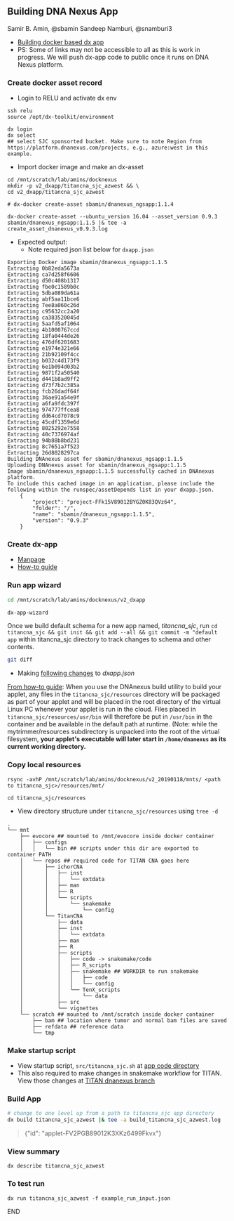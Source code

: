 ## Building DNA Nexus App

Samir B. Amin, @sbamin
Sandeep Namburi, @snamburi3

*   [Building docker based dx app](https://wiki.dnanexus.com/Developer-Tutorials/Using-Docker-Images)
*   PS: Some of links may not be accessible to all as this is work in progress. We will push dx-app code to public once it runs on DNA Nexus platform.

### Create docker asset record

*   Login to RELU and activate dx env

```
ssh relu
source /opt/dx-toolkit/environment

dx login
dx select
## select SJC sponsorted bucket. Make sure to note Region from https://platform.dnanexus.com/projects, e.g., azure:west in this example.
```

*   Import docker image and make an dx-asset

```
cd /mnt/scratch/lab/amins/docknexus
mkdir -p v2_dxapp/titancna_sjc_azwest && \
cd v2_dxapp/titancna_sjc_azwest

# dx-docker create-asset sbamin/dnanexus_ngsapp:1.1.4

dx-docker create-asset --ubuntu_version 16.04 --asset_version 0.9.3 sbamin/dnanexus_ngsapp:1.1.5 |& tee -a create_asset_dnanexus_v0.9.3.log
```

*   Expected output:
    -   Note required json list below for `dxapp.json`

```
Exporting Docker image sbamin/dnanexus_ngsapp:1.1.5
Extracting 0b82eda5673a
Extracting ca7d258f6606
Extracting d50c408b1317
Extracting fbe0c1589b0c
Extracting 5dba089da61a
Extracting abf5aa11bce6
Extracting 7ee8a060c26d
Extracting c95632cc2a20
Extracting ca383520045d
Extracting 5aafd5af1064
Extracting 4b1000767ccd
Extracting 18fa0444de26
Extracting 476df6201683
Extracting e1974e321e66
Extracting 21b92109f4cc
Extracting b032c4d173f9
Extracting 6e1b094d03b2
Extracting 9871f2a50540
Extracting d441b8ad9ff2
Extracting d73f7b2c385a
Extracting fcb26dadf64f
Extracting 36ae91a54e9f
Extracting a6fa9fdc397f
Extracting 974777ffcea8
Extracting dd64cd7078c9
Extracting 45cdf1359e6d
Extracting 8025292e7558
Extracting 40c7376974af
Extracting 94b88b8bd231
Extracting 8c7651a7f523
Extracting 26d8028297ca
Building DNAnexus asset for sbamin/dnanexus_ngsapp:1.1.5
Uploading DNAnexus asset for sbamin/dnanexus_ngsapp:1.1.5
Image sbamin/dnanexus_ngsapp:1.1.5 successfully cached in DNAnexus platform.
To include this cached image in an application, please include the following within the runspec/assetDepends list in your dxapp.json.
    {
        "project": "project-FFk15V89012BYGZ0K83QVz64",
        "folder": "/",
        "name": "sbamin/dnanexus_ngsapp:1.1.5",
        "version": "0.9.3"
    }
```

### Create dx-app

*   [Manpage](https://wiki.dnanexus.com/dxapp.json)
*   [How-to guide](https://wiki.dnanexus.com/Developer-Tutorials/Intro-to-Building-Apps)

### Run app wizard

```sh
cd /mnt/scratch/lab/amins/docknexus/v2_dxapp

dx-app-wizard
```

Once we build default schema for a new app named, *titancna_sjc*, run `cd titancna_sjc && git init && git add --all && git commit -m "default app` within titancna_sjc directory to track changes to schema and other contents.

```sh
git diff
```
*   Making [following changes](https://github.com/sbamin/dxapp_titancna_sjc/commit/2bc14c50e71b2dc50bdf84c12aebcb59fa9f8f25) to *dxapp.json*

[From how-to guide](https://wiki.dnanexus.com/Developer-Tutorials/Intro-to-Building-Apps): When you use the DNAnexus build utility to build your applet, any files in the `titancna_sjc/resources` directory will be packaged as part of your applet and will be placed in the root directory of the virtual Linux PC whenever your applet is run in the cloud. Files placed in `titancna_sjc/resources/usr/bin` will therefore be put in `/usr/bin` in the container and be available in the default path at runtime. (Note: while the mytrimmer/resources subdirectory is unpacked into the root of the virtual filesystem, **your applet's executable will later start in `/home/dnanexus` as its current working directory.**

### Copy local resources

```
rsync -avhP /mnt/scratch/lab/amins/docknexus/v2_20190118/mnts/ <path to titancna_sjc>/resources/mnt/

cd titancna_sjc/resources
```

*  View directory structure under `titancna_sjc/resources` using `tree -d`

```
.
└── mnt
    ├── evocore ## mounted to /mnt/evocore inside docker container
    │   ├── configs
    │   │   └── bin ## scripts under this dir are exported to container PATH 
    │   └── repos ## required code for TITAN CNA goes here
    │       ├── ichorCNA
    │       │   ├── inst
    │       │   │   └── extdata
    │       │   ├── man
    │       │   ├── R
    │       │   └── scripts
    │       │       └── snakemake
    │       │           └── config
    │       └── TitanCNA
    │           ├── data
    │           ├── inst
    │           │   └── extdata
    │           ├── man
    │           ├── R
    │           ├── scripts
    │           │   ├── code -> snakemake/code
    │           │   ├── R_scripts
    │           │   ├── snakemake ## WORKDIR to run snakemake
    │           │   │   ├── code
    │           │   │   └── config
    │           │   └── TenX_scripts
    │           │       └── data
    │           ├── src
    │           └── vignettes
    └── scratch ## mounted to /mnt/scratch inside docker container
        ├── bam ## location where tumor and normal bam files are saved
        ├── refdata ## reference data
        └── tmp
```

### Make startup script

*   View startup script, `src/titancna_sjc.sh` at [app code directory](https://github.com/sbamin/dxapp_titancna_sjc)
*   This also required to make changes in snakemake workflow for TITAN. View those changes at [TITAN dnanexus branch](https://github.com/sbamin/TitanCNA/tree/dnanexus)

### Build App

```sh
# change to one level up from a path to titancna_sjc app directory
dx build titancna_sjc_azwest |& tee -a build_titancna_sjc_azwest.log
```

>{"id": "applet-FV2PGB89012K3XKz6499Fkvx"}  

### View summary

```
dx describe titancna_sjc_azwest
```

### To test run

```
dx run titancna_sjc_azwest -f example_run_input.json
```

END
